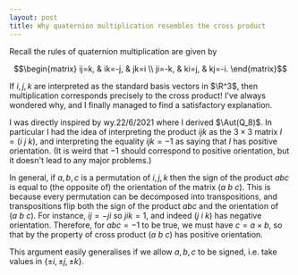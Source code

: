 ```yaml
---
layout: post
title: Why quaternion multiplication resembles the cross product
---
```


Recall the rules of quaternion multiplication are given by

$$\begin{matrix}
ij=k, & ik=-j, & jk=i \\
ji=-k, & ki=j, & kj=-i.
\end{matrix}$$

If $i,j,k$ are interpreted as the standard basis vectors in $\R^3$,
then multiplication corresponds precisely to the cross product! I've
always wondered why, and I finally managed to find a satisfactory
explanation.

I was directly inspired by wy.22/6/2021 where I derived
$\Aut(Q_8)$. In particular I had the idea of interpreting the product
$ijk$ as the $3\times3$ matrix $I=(i\ j\ k)$, and interpreting the
equality $ijk=-1$ as saying that $I$ has positive orientation. (It is
weird that $-1$ should correspond to positive orientation, but it
doesn't lead to any major problems.)

In general, if $a,b,c$ is a permutation of $i,j,k$ then the sign of
the product $abc$ is equal to (the opposite of) the orientation of the
matrix $(a\ b\ c)$. This is because every permutation can be
decomposed into transpositions, and transpositions flip both the sign
of the product $abc$ and the orientation of $(a\ b\ c)$. For instance,
$ij=-ji$ so $jik=1$, and indeed $(j\ i\ k)$ has negative
orientation. Therefore, for $abc=-1$ to be true, we must have
$c=a\times b$, so that by the property of cross product $(a\ b\ c)$
has positive orientation.

This argument easily generalises if we allow $a,b,c$ to be signed,
i.e. take values in $\{\pm i,\pm j,\pm k\}$.
